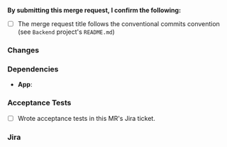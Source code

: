 <!--
SPDX-FileCopyrightText: Copyright 2021 Opal Health Informatics Group at the Research Institute of the McGill University Health Centre <john.kildea@mcgill.ca>

SPDX-License-Identifier: AGPL-3.0-or-later
-->

**By submitting this merge request, I confirm the following:**

* [ ] The merge request title follows the conventional commits convention (see `Backend` project's `README.md`)

### Changes
<!-- Summary of the changes in this MR. -->


### Dependencies
<!-- Link to dependent pull requests. Specify whether the MRs are just related, or require each other to run. Write N/A if there are none. -->
- **App**: 

### Acceptance Tests
<!-- Put an x in the checkbox when done. -->
- [ ] Wrote acceptance tests in this MR's Jira ticket.

### Jira
<!-- Dynamic link to this MR's related Jira issue (e.g. "Closes <issue>", "See <issue>"). -->
